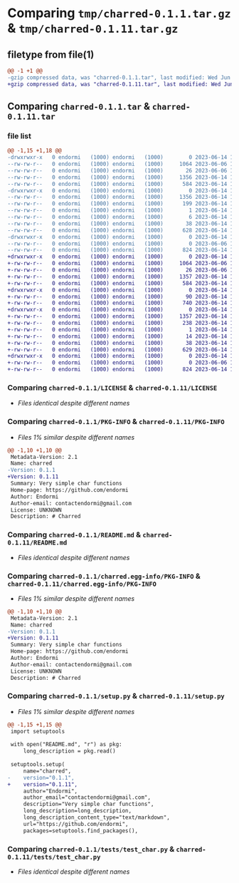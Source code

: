# Comparing `tmp/charred-0.1.1.tar.gz` & `tmp/charred-0.1.11.tar.gz`

## filetype from file(1)

```diff
@@ -1 +1 @@
-gzip compressed data, was "charred-0.1.1.tar", last modified: Wed Jun 14 14:22:03 2023, max compression
+gzip compressed data, was "charred-0.1.11.tar", last modified: Wed Jun 14 14:32:27 2023, max compression
```

## Comparing `charred-0.1.1.tar` & `charred-0.1.11.tar`

### file list

```diff
@@ -1,15 +1,18 @@
-drwxrwxr-x   0 endormi   (1000) endormi   (1000)        0 2023-06-14 14:22:03.724125 charred-0.1.1/
--rw-rw-r--   0 endormi   (1000) endormi   (1000)     1064 2023-06-06 17:20:02.000000 charred-0.1.1/LICENSE
--rw-rw-r--   0 endormi   (1000) endormi   (1000)       26 2023-06-06 16:39:17.000000 charred-0.1.1/MANIFEST.in
--rw-rw-r--   0 endormi   (1000) endormi   (1000)     1356 2023-06-14 14:22:03.724125 charred-0.1.1/PKG-INFO
--rw-rw-r--   0 endormi   (1000) endormi   (1000)      584 2023-06-14 13:18:53.000000 charred-0.1.1/README.md
-drwxrwxr-x   0 endormi   (1000) endormi   (1000)        0 2023-06-14 14:22:03.724125 charred-0.1.1/charred.egg-info/
--rw-rw-r--   0 endormi   (1000) endormi   (1000)     1356 2023-06-14 14:22:03.000000 charred-0.1.1/charred.egg-info/PKG-INFO
--rw-rw-r--   0 endormi   (1000) endormi   (1000)      199 2023-06-14 14:22:03.000000 charred-0.1.1/charred.egg-info/SOURCES.txt
--rw-rw-r--   0 endormi   (1000) endormi   (1000)        1 2023-06-14 14:22:03.000000 charred-0.1.1/charred.egg-info/dependency_links.txt
--rw-rw-r--   0 endormi   (1000) endormi   (1000)        6 2023-06-14 14:22:03.000000 charred-0.1.1/charred.egg-info/top_level.txt
--rw-rw-r--   0 endormi   (1000) endormi   (1000)       38 2023-06-14 14:22:03.724125 charred-0.1.1/setup.cfg
--rw-rw-r--   0 endormi   (1000) endormi   (1000)      628 2023-06-14 14:21:57.000000 charred-0.1.1/setup.py
-drwxrwxr-x   0 endormi   (1000) endormi   (1000)        0 2023-06-14 14:22:03.724125 charred-0.1.1/tests/
--rw-rw-r--   0 endormi   (1000) endormi   (1000)        0 2023-06-06 17:05:07.000000 charred-0.1.1/tests/__init__.py
--rw-rw-r--   0 endormi   (1000) endormi   (1000)      824 2023-06-14 13:21:21.000000 charred-0.1.1/tests/test_char.py
+drwxrwxr-x   0 endormi   (1000) endormi   (1000)        0 2023-06-14 14:32:27.348657 charred-0.1.11/
+-rw-rw-r--   0 endormi   (1000) endormi   (1000)     1064 2023-06-06 17:20:02.000000 charred-0.1.11/LICENSE
+-rw-rw-r--   0 endormi   (1000) endormi   (1000)       26 2023-06-06 16:39:17.000000 charred-0.1.11/MANIFEST.in
+-rw-rw-r--   0 endormi   (1000) endormi   (1000)     1357 2023-06-14 14:32:27.348657 charred-0.1.11/PKG-INFO
+-rw-rw-r--   0 endormi   (1000) endormi   (1000)      584 2023-06-14 13:18:53.000000 charred-0.1.11/README.md
+drwxrwxr-x   0 endormi   (1000) endormi   (1000)        0 2023-06-14 14:32:27.348657 charred-0.1.11/charred/
+-rw-rw-r--   0 endormi   (1000) endormi   (1000)       90 2023-06-14 14:27:15.000000 charred-0.1.11/charred/__init__.py
+-rw-rw-r--   0 endormi   (1000) endormi   (1000)      740 2023-06-14 14:32:19.000000 charred-0.1.11/charred/charred.py
+drwxrwxr-x   0 endormi   (1000) endormi   (1000)        0 2023-06-14 14:32:27.348657 charred-0.1.11/charred.egg-info/
+-rw-rw-r--   0 endormi   (1000) endormi   (1000)     1357 2023-06-14 14:32:27.000000 charred-0.1.11/charred.egg-info/PKG-INFO
+-rw-rw-r--   0 endormi   (1000) endormi   (1000)      238 2023-06-14 14:32:27.000000 charred-0.1.11/charred.egg-info/SOURCES.txt
+-rw-rw-r--   0 endormi   (1000) endormi   (1000)        1 2023-06-14 14:32:27.000000 charred-0.1.11/charred.egg-info/dependency_links.txt
+-rw-rw-r--   0 endormi   (1000) endormi   (1000)       14 2023-06-14 14:32:27.000000 charred-0.1.11/charred.egg-info/top_level.txt
+-rw-rw-r--   0 endormi   (1000) endormi   (1000)       38 2023-06-14 14:32:27.348657 charred-0.1.11/setup.cfg
+-rw-rw-r--   0 endormi   (1000) endormi   (1000)      629 2023-06-14 14:32:12.000000 charred-0.1.11/setup.py
+drwxrwxr-x   0 endormi   (1000) endormi   (1000)        0 2023-06-14 14:32:27.348657 charred-0.1.11/tests/
+-rw-rw-r--   0 endormi   (1000) endormi   (1000)        0 2023-06-06 17:05:07.000000 charred-0.1.11/tests/__init__.py
+-rw-rw-r--   0 endormi   (1000) endormi   (1000)      824 2023-06-14 13:21:21.000000 charred-0.1.11/tests/test_char.py
```

### Comparing `charred-0.1.1/LICENSE` & `charred-0.1.11/LICENSE`

 * *Files identical despite different names*

### Comparing `charred-0.1.1/PKG-INFO` & `charred-0.1.11/PKG-INFO`

 * *Files 1% similar despite different names*

```diff
@@ -1,10 +1,10 @@
 Metadata-Version: 2.1
 Name: charred
-Version: 0.1.1
+Version: 0.1.11
 Summary: Very simple char functions
 Home-page: https://github.com/endormi
 Author: Endormi
 Author-email: contactendormi@gmail.com
 License: UNKNOWN
 Description: # Charred
```

### Comparing `charred-0.1.1/README.md` & `charred-0.1.11/README.md`

 * *Files identical despite different names*

### Comparing `charred-0.1.1/charred.egg-info/PKG-INFO` & `charred-0.1.11/charred.egg-info/PKG-INFO`

 * *Files 1% similar despite different names*

```diff
@@ -1,10 +1,10 @@
 Metadata-Version: 2.1
 Name: charred
-Version: 0.1.1
+Version: 0.1.11
 Summary: Very simple char functions
 Home-page: https://github.com/endormi
 Author: Endormi
 Author-email: contactendormi@gmail.com
 License: UNKNOWN
 Description: # Charred
```

### Comparing `charred-0.1.1/setup.py` & `charred-0.1.11/setup.py`

 * *Files 1% similar despite different names*

```diff
@@ -1,15 +1,15 @@
 import setuptools
 
 with open("README.md", "r") as pkg:
     long_description = pkg.read()
 
 setuptools.setup(
     name="charred",
-    version="0.1.1",
+    version="0.1.11",
     author="Endormi",
     author_email="contactendormi@gmail.com",
     description="Very simple char functions",
     long_description=long_description,
     long_description_content_type="text/markdown",
     url="https://github.com/endormi",
     packages=setuptools.find_packages(),
```

### Comparing `charred-0.1.1/tests/test_char.py` & `charred-0.1.11/tests/test_char.py`

 * *Files identical despite different names*


